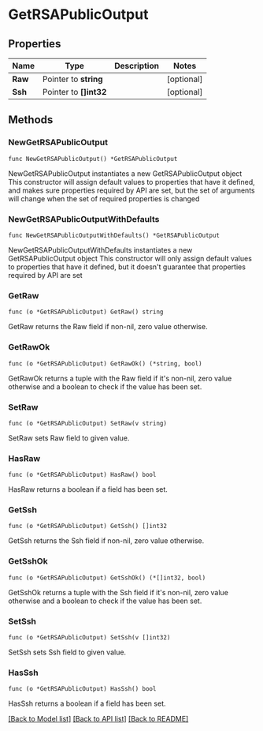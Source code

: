 # GetRSAPublicOutput

## Properties

Name | Type | Description | Notes
------------ | ------------- | ------------- | -------------
**Raw** | Pointer to **string** |  | [optional] 
**Ssh** | Pointer to **[]int32** |  | [optional] 

## Methods

### NewGetRSAPublicOutput

`func NewGetRSAPublicOutput() *GetRSAPublicOutput`

NewGetRSAPublicOutput instantiates a new GetRSAPublicOutput object
This constructor will assign default values to properties that have it defined,
and makes sure properties required by API are set, but the set of arguments
will change when the set of required properties is changed

### NewGetRSAPublicOutputWithDefaults

`func NewGetRSAPublicOutputWithDefaults() *GetRSAPublicOutput`

NewGetRSAPublicOutputWithDefaults instantiates a new GetRSAPublicOutput object
This constructor will only assign default values to properties that have it defined,
but it doesn't guarantee that properties required by API are set

### GetRaw

`func (o *GetRSAPublicOutput) GetRaw() string`

GetRaw returns the Raw field if non-nil, zero value otherwise.

### GetRawOk

`func (o *GetRSAPublicOutput) GetRawOk() (*string, bool)`

GetRawOk returns a tuple with the Raw field if it's non-nil, zero value otherwise
and a boolean to check if the value has been set.

### SetRaw

`func (o *GetRSAPublicOutput) SetRaw(v string)`

SetRaw sets Raw field to given value.

### HasRaw

`func (o *GetRSAPublicOutput) HasRaw() bool`

HasRaw returns a boolean if a field has been set.

### GetSsh

`func (o *GetRSAPublicOutput) GetSsh() []int32`

GetSsh returns the Ssh field if non-nil, zero value otherwise.

### GetSshOk

`func (o *GetRSAPublicOutput) GetSshOk() (*[]int32, bool)`

GetSshOk returns a tuple with the Ssh field if it's non-nil, zero value otherwise
and a boolean to check if the value has been set.

### SetSsh

`func (o *GetRSAPublicOutput) SetSsh(v []int32)`

SetSsh sets Ssh field to given value.

### HasSsh

`func (o *GetRSAPublicOutput) HasSsh() bool`

HasSsh returns a boolean if a field has been set.


[[Back to Model list]](../README.md#documentation-for-models) [[Back to API list]](../README.md#documentation-for-api-endpoints) [[Back to README]](../README.md)


